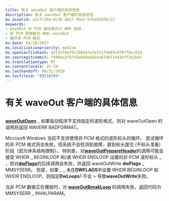 ```yaml
---
title: 有关 waveOut 客户端的具体信息
description: 有关 waveOut 客户端的具体信息
ms.assetid: e2cfc59a-0c36-4b57-99e2-b7bed503bc12
keywords:
- waveOut 非 PCM 波纹格式化 WDK 音频
- 非 PCM 音频格式 WDK，waveOut
- 循环非 PCM 格式
ms.date: 04/20/2017
ms.localizationpriority: medium
ms.openlocfilehash: eb531f0af91296687e2e351f5889c078ff92c63d
ms.sourcegitcommit: f500ea2fbfd3e849eb82ee67d011443bff3e2b4c
ms.translationtype: MT
ms.contentlocale: zh-CN
ms.lasthandoff: 08/31/2020
ms.locfileid: "89210399"
---
```

# <a name="specifics-for-waveout-clients"></a>有关 waveOut 客户端的具体信息


## <span id="specifics_for_waveout_clients"></span><span id="SPECIFICS_FOR_WAVEOUT_CLIENTS"></span>


[**waveOutOpen**](/previous-versions/dd743866(v=vs.85)) \_ 如果驱动程序不支持指定的波形格式，则对 waveOutOpen 的调用将返回 WAVERR BADFORMAT。

Microsoft Windows 当前不支持使用非 PCM 格式的波形标头的循环。 尝试循环的非 PCM 格式将会失败，但系统不会检测到故障，直到标头提交 (不标头准备) 阶段（因为体系结构限制）。 特别是，对[**waveOutPrepareHeader**](/previous-versions/dd743868(v=vs.85))的调用可能会接受 WHDR \_ BEGINLOOP 和/或 WHDR ENDLOOP 设置的非 PCM 波形标头 \_ ，但对[**dwFlags**](/previous-versions/dd743876(v=vs.85))的后续调用会失败，并返回 waveOutWrite **dwFlags** \_ MMSYSERR。 但是，如果 \_ \_ 未在**DWFLAGS**中设置 WHDR BEGINLOOP 和 WHDR ENDLOOP，则指定**DwLoops**1 不会 &gt; 导致**waveOutWrite**失败。

当非 PCM 数据正在播放时，对 [**waveOutBreakLoop**](/previous-versions/dd743854(v=vs.85)) 的调用失败，返回代码为 MMSYSERR \_ INVALPARAM。

 

